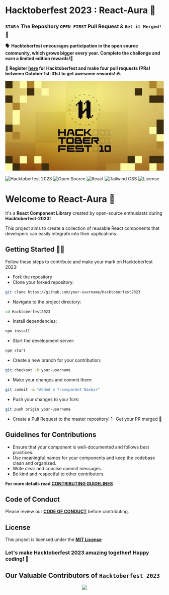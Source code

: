 # Hacktoberfest 2023 : React-Aura 🚀

### `STAR`⭐ The Repository `OPEN FIRST` Pull Request & `Get it Merged!` 🎉
🗣 **Hacktoberfest encourages participation in the open source community, which grows bigger every year. Complete the challenge and earn a limited edition rewards!🚀**

📢 **Register [here](https://hacktoberfest.com) for Hacktoberfest and make four pull requests (PRs) between October 1st-31st to get awesome rewards! 🔥.**

<img src="./logo.png" alt="Hacktoberfest2023 Banner"/>

![Hacktoberfest 2023](https://img.shields.io/badge/Hacktoberfest-2023-blueviolet.svg)
![Open Source](https://img.shields.io/badge/Open%20Source-Yes-brightgreen.svg)
![React](https://img.shields.io/badge/React-^17.0.0-blue.svg)
![Tailwind CSS](https://img.shields.io/badge/Tailwind%20CSS-^2.2.19-38B2AC.svg)
![License](https://img.shields.io/badge/License-MIT-brightgreen.svg)

# Welcome to React-Aura 🚀
It's a <b>React Component Library</b> created by open-source enthusiasts during <b>Hacktoberfest-2023!</b>

This project aims to create a collection of reusable React components that developers can easily integrate into their applications.

## Getting Started 🤩🤗

Follow these steps to contribute and make your mark on Hacktoberfest 2023:

- Fork the repository
- Clone your forked repository: 
```bash
git clone https://github.com/your-username/Hacktoberfest2023
```
- Navigate to the project directory: 
```bash
cd Hacktoberfest2023
```
- Install dependencies: 
```bash
npm install
```
- Start the development server: 
```bash
npm start
```
- Create a new branch for your contribution: 
```bash
git checkout -b your-username
```
- Make your changes and commit them: 
```bash 
git commit -m "Added a Transparent Navbar"
```
- Push your changes to your fork: 
```bash
git push origin your-username
```
- Create a Pull Request to the master repository!
1- Get your PR merged 🚀

## Guidelines for Contributions

- Ensure that your component is well-documented and follows best practices.
- Use meaningful names for your components and keep the codebase clean and organized.
- Write clear and concise commit messages.
- Be kind and respectful to other contributors. 

**For more details read [CONTRIBUTING GUIDELINES](CONTRIBUTING.md)**

## Code of Conduct
Please review our **[CODE OF CONDUCT](CODE_OF_CONDUCT.md)** before contributing.

## License
This project is licensed under the **[MIT License](LICENSE)**

### Let's make Hacktoberfest 2023 amazing together! Happy coding! 🎉

## Our Valuable Contributors of `Hacktoberfest 2023`

<div align="center">
<a href="https://github.com/pooranjoyb/Hacktoberfest2023/graphs/contributors">
  <img src="https://contrib.rocks/image?repo=pooranjoyb/Hacktoberfest2023" />
</a>
</div>

